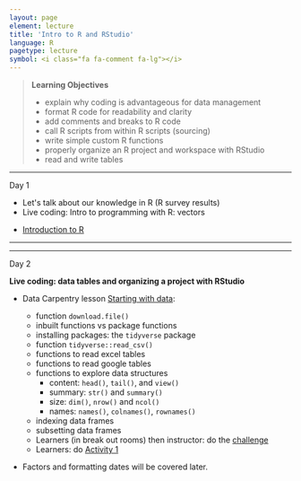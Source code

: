 ```yaml
---
layout: page
element: lecture
title: 'Intro to R and RStudio'
language: R
pagetype: lecture
symbol: <i class="fa fa-comment fa-lg"></i>
---
```


> **Learning Objectives**
>
> - explain why coding is advantageous for data management
> - format R code for readability and clarity
> - add comments and breaks to R code
> - call R scripts from within R scripts (sourcing)
> - write simple custom R functions
> - properly organize an R project and workspace with RStudio
> - read and write tables
>

---

Day 1

- Let's talk about our knowledge in R (R survey results)
- Live coding: Intro to programming with R: vectors

* [Introduction to R](http://www.datacarpentry.org/R-ecology-lesson/01-intro-to-r.html)

---
---

Day 2

**Live coding: data tables and organizing a project with RStudio**

* Data Carpentry lesson [Starting with data](http://www.datacarpentry.org/R-ecology-lesson/02-starting-with-data.html):
  - function `download.file()`
  - inbuilt functions vs package functions
  - installing packages: the `tidyverse` package
  - function `tidyverse::read_csv()`
  - functions to read excel tables
  - functions to read google tables
  - functions to explore data structures
    - content: `head()`, `tail()`, and `view()`
    - summary: `str()` and `summary()`
    - size: `dim()`, `nrow()` and `ncol()`
    - names: `names()`, `colnames()`, `rownames()`
  - indexing data frames
  - subsetting data frames
  - Learners (in break out rooms) then instructor: do the [challenge](https://datacarpentry.org/R-ecology-lesson/02-starting-with-data.html#Challenge12)
  - Learners: do [Activity 1](https://lunasare.github.io/data-science-research-biology/assignments/week2_activities/)

* Factors and formatting dates will be covered later.

